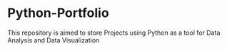 # Python-Portfolio
This repository is aimed to store Projects using Python as a tool for Data Analysis and Data Visualization
